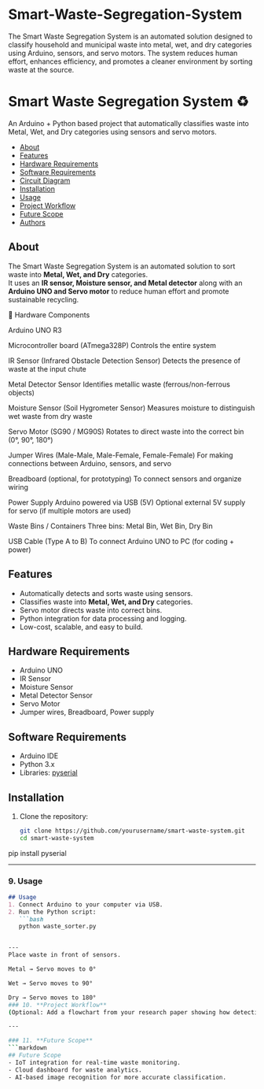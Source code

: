# Smart-Waste-Segregation-System
The Smart Waste Segregation System is an automated solution designed to classify household and municipal waste into metal, wet, and dry categories using Arduino, sensors, and servo motors. The system reduces human effort, enhances efficiency, and promotes a cleaner environment by sorting waste at the source.
# Smart Waste Segregation System ♻️
An Arduino + Python based project that automatically classifies waste into Metal, Wet, and Dry categories using sensors and servo motors.

- [About](#about)  
- [Features](#features)  
- [Hardware Requirements](#hardware-requirements)  
- [Software Requirements](#software-requirements)  
- [Circuit Diagram](#circuit-diagram)  
- [Installation](#installation)  
- [Usage](#usage)  
- [Project Workflow](#project-workflow)  
- [Future Scope](#future-scope)  
- [Authors](#authors)  

## About  
The Smart Waste Segregation System is an automated solution to sort waste into **Metal, Wet, and Dry** categories.  
It uses an **IR sensor, Moisture sensor, and Metal detector** along with an **Arduino UNO and Servo motor** to reduce human effort and promote sustainable recycling.  

🔌 Hardware Components

Arduino UNO R3

Microcontroller board (ATmega328P)
Controls the entire system

IR Sensor (Infrared Obstacle Detection Sensor)
Detects the presence of waste at the input chute

Metal Detector Sensor
Identifies metallic waste (ferrous/non-ferrous objects)

Moisture Sensor (Soil Hygrometer Sensor)
Measures moisture to distinguish wet waste from dry waste

Servo Motor (SG90 / MG90S)
Rotates to direct waste into the correct bin (0°, 90°, 180°)

Jumper Wires (Male-Male, Male-Female, Female-Female)
For making connections between Arduino, sensors, and servo

Breadboard (optional, for prototyping)
To connect sensors and organize wiring

Power Supply
Arduino powered via USB (5V)
Optional external 5V supply for servo (if multiple motors are used)

Waste Bins / Containers
Three bins: Metal Bin, Wet Bin, Dry Bin

USB Cable (Type A to B)
To connect Arduino UNO to PC (for coding + power)

## Features  
- Automatically detects and sorts waste using sensors.  
- Classifies waste into **Metal, Wet, and Dry** categories.  
- Servo motor directs waste into correct bins.  
- Python integration for data processing and logging.  
- Low-cost, scalable, and easy to build.  

## Hardware Requirements  
- Arduino UNO  
- IR Sensor  
- Moisture Sensor  
- Metal Detector Sensor  
- Servo Motor  
- Jumper wires, Breadboard, Power supply  

## Software Requirements  
- Arduino IDE  
- Python 3.x  
- Libraries: [pyserial](https://pypi.org/project/pyserial/)  



## Installation  
1. Clone the repository:  
   ```bash
   git clone https://github.com/yourusername/smart-waste-system.git
   cd smart-waste-system

pip install pyserial


---

### 9. **Usage**
```markdown
## Usage  
1. Connect Arduino to your computer via USB.  
2. Run the Python script:  
   ```bash
   python waste_sorter.py


---
Place waste in front of sensors.

Metal → Servo moves to 0°

Wet → Servo moves to 90°

Dry → Servo moves to 180°
### 10. **Project Workflow**
(Optional: Add a flowchart from your research paper showing how detection works.)  

---

### 11. **Future Scope**
```markdown
## Future Scope  
- IoT integration for real-time waste monitoring.  
- Cloud dashboard for waste analytics.  
- AI-based image recognition for more accurate classification.  

